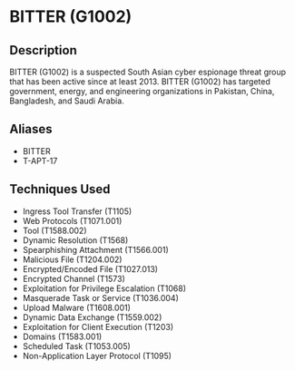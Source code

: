 # BITTER (G1002)

## Description
BITTER (G1002) is a suspected South Asian cyber espionage threat group that has been active since at least 2013. BITTER (G1002) has targeted government, energy, and engineering organizations in Pakistan, China, Bangladesh, and Saudi Arabia.

## Aliases
- BITTER
- T-APT-17

## Techniques Used
- Ingress Tool Transfer (T1105)
- Web Protocols (T1071.001)
- Tool (T1588.002)
- Dynamic Resolution (T1568)
- Spearphishing Attachment (T1566.001)
- Malicious File (T1204.002)
- Encrypted/Encoded File (T1027.013)
- Encrypted Channel (T1573)
- Exploitation for Privilege Escalation (T1068)
- Masquerade Task or Service (T1036.004)
- Upload Malware (T1608.001)
- Dynamic Data Exchange (T1559.002)
- Exploitation for Client Execution (T1203)
- Domains (T1583.001)
- Scheduled Task (T1053.005)
- Non-Application Layer Protocol (T1095)
